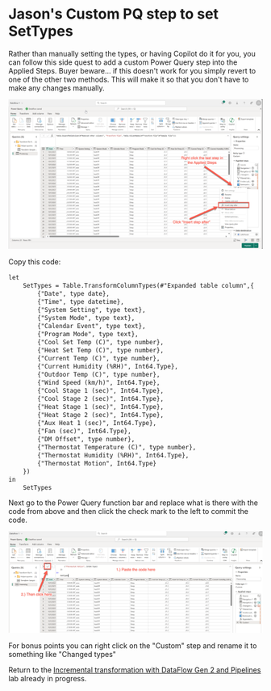 # Jason's Custom PQ step to set SetTypes

Rather than manually setting the types, or having Copilot do it for you, you can follow this side quest to add a custom Power Query step into the Applied Steps. Buyer beware... if this doesn't work for you simply revert to one of the other two methods. This will make it so that you don't have to make any changes manually. 

![alt text](Jason_side_quest_1.png)

Copy this code:

```PowerQuery
let
    SetTypes = Table.TransformColumnTypes(#"Expanded table column",{
        {"Date", type date},
        {"Time", type datetime},
        {"System Setting", type text},
        {"System Mode", type text},
        {"Calendar Event", type text},
        {"Program Mode", type text},
        {"Cool Set Temp (C)", type number},
        {"Heat Set Temp (C)", type number},
        {"Current Temp (C)", type number},
        {"Current Humidity (%RH)", Int64.Type},
        {"Outdoor Temp (C)", type number},
        {"Wind Speed (km/h)", Int64.Type},
        {"Cool Stage 1 (sec)", Int64.Type},
        {"Cool Stage 2 (sec)", Int64.Type},
        {"Heat Stage 1 (sec)", Int64.Type},
        {"Heat Stage 2 (sec)", Int64.Type},
        {"Aux Heat 1 (sec)", Int64.Type},
        {"Fan (sec)", Int64.Type},
        {"DM Offset", type number},
        {"Thermostat Temperature (C)", type number},
        {"Thermostat Humidity (%RH)", Int64.Type},
        {"Thermostat Motion", Int64.Type}
    })
in
    SetTypes
```


Next go to the Power Query function bar and replace what is there with the code from above and then click the check mark to the left to commit the code.

![alt text](Jason_side_quest_2.png)

For bonus points you can right click on the "Custom" step and rename it to something like "Changed types"

Return to the [Incremental transformation with DataFlow Gen 2 and Pipelines](../3.%20Incremental%20transformation%20with%20DataFlow%20Gen%202%20and%20Pipelines.md) lab already in progress.